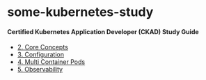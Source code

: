 # some-kubernetes-study


#### Certified Kubernetes Application Developer (CKAD) Study Guide
- [2. Core Concepts](https://rafaelclaumann.notion.site/2-Core-Concepts-e67b1c89466c4a0f96fcde9ef6dfc349)
- [3. Configuration](https://rafaelclaumann.notion.site/3-Configuration-a2a8513fd03a4e1c8b36b0482f2c0b70)
- [4. Multi Container Pods](https://rafaelclaumann.notion.site/4-Multi-Container-Pods-99b17d4b0bfa4495b6349db5e43cbb43)
- [5. Observability](https://rafaelclaumann.notion.site/5-Observability-29ff4480c6e142c78a60f8aec4c22850)
